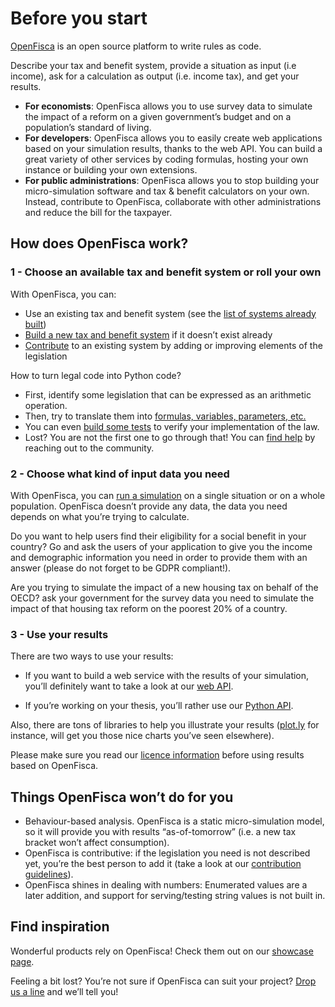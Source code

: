 # <i class="fas fa-home"></i> Before you start

[OpenFisca](https://openfisca.org) is an open source platform to write rules as code.

Describe your tax and benefit system, provide a situation as input (i.e income), ask for a calculation as output (i.e. income tax), and get your results.

* **For economists**: OpenFisca allows you to use survey data to simulate the impact of a  reform on a given government’s budget and on a population’s standard of living.
* **For developers**: OpenFisca allows you to easily create web applications based on your simulation results, thanks to the web API. You can build a great variety of other services by coding formulas, hosting your own instance or building your own extensions.
* **For public administrations**: OpenFisca allows you to stop building your micro-simulation software and tax & benefit calculators on your own. Instead, contribute to OpenFisca, collaborate with other administrations and reduce the bill for the taxpayer.

## How does OpenFisca work?

### 1 - Choose an available tax and benefit system or roll your own

With OpenFisca, you can:
* Use an existing tax and benefit system (see the [list of systems already built](https://openfisca.org/en/countries/))
* [Build a new tax and benefit system](coding-the-legislation/bootstrapping_a_new_country_package.md) if it doesn’t exist already
* [Contribute](contribute/index.md) to an existing system by adding or improving elements of the legislation

How to turn legal code into Python code?

* First, identify some legislation that can be expressed as an arithmetic operation.
* Then, try to translate them into [formulas, variables, parameters, etc.](coding-the-legislation/index.md)
* You can even [build some tests](coding-the-legislation/writing_yaml_tests.md) to verify your implementation of the law.
* Lost? You are not the first one to go through that! You can [find help](find-help.md) by reaching out to the community.

### 2 - Choose what kind of input data you need

With OpenFisca, you can [run a simulation](simulate/index.md) on a single situation or on a whole population. OpenFisca doesn’t provide any data, the data you need depends on what you’re trying to calculate.

Do you want to help users find their eligibility for a social benefit in your country? Go and ask the users of your application to give you the income and demographic information you need in order to provide them with an answer (please do not forget to be GDPR compliant!).

Are you trying to simulate the impact of a new housing tax on behalf of the OECD? ask your government for the survey data you need to simulate the impact of that housing tax reform on the poorest 20% of a country.

### 3 - Use your results

There are two ways to use your results:

* If you want to build a web service with the results of your simulation, you’ll definitely want to take a look at our [web API](openfisca-web-api/index.md).

* If you’re working on your thesis, you’ll rather use our [Python API](openfisca-python-api/index.md).

Also, there are tons of libraries to help you illustrate your results ([plot.ly](https://plot.ly) for instance, will get you those nice charts you’ve seen elsewhere).

Please make sure you read our [licence information](licence.md) before using results based on OpenFisca.

## Things OpenFisca won’t do for you

* Behaviour-based analysis. OpenFisca is a static micro-simulation model, so it will provide you with results “as-of-tomorrow” (i.e. a new tax bracket won’t affect consumption).
* OpenFisca is contributive: if the legislation you need is not described yet, you’re the best person to add it (take a look at our [contribution guidelines](contribute/index.md)).
* OpenFisca shines in dealing with numbers: Enumerated values are a later addition, and support for serving/testing string values is not built in.

## Find inspiration

Wonderful products rely on OpenFisca! Check them out on our [showcase page](https://fr.openfisca.org/showcase/).

Feeling a bit lost? You’re not sure if OpenFisca can suit your project? [Drop us a line](mailto:contact@openfisca.org) and we’ll tell you!
